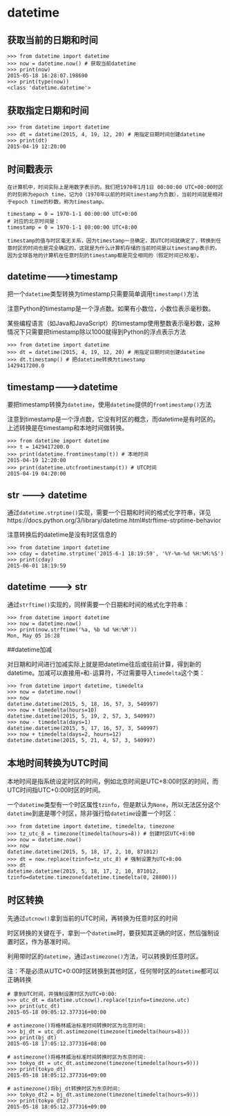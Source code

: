 # datetime

## 获取当前的日期和时间

```
>>> from datetime import datetime
>>> now = datetime.now() # 获取当前datetime
>>> print(now)
2015-05-18 16:28:07.198690
>>> print(type(now))
<class 'datetime.datetime'>
```

## 获取指定日期和时间

```
>>> from datetime import datetime
>>> dt = datetime(2015, 4, 19, 12, 20) # 用指定日期时间创建datetime
>>> print(dt)
2015-04-19 12:20:00
```

## 时间戳表示

```
在计算机中，时间实际上是用数字表示的。我们把1970年1月1日 00:00:00 UTC+00:00时区的时刻称为epoch time，记为0（1970年以前的时间timestamp为负数），当前时间就是相对于epoch time的秒数，称为timestamp。

timestamp = 0 = 1970-1-1 00:00:00 UTC+0:00
# 对应的北京时间是：
timestamp = 0 = 1970-1-1 08:00:00 UTC+8:00

timestamp的值与时区毫无关系，因为timestamp一旦确定，其UTC时间就确定了，转换到任意时区的时间也是完全确定的，这就是为什么计算机存储的当前时间是以timestamp表示的，因为全球各地的计算机在任意时刻的timestamp都是完全相同的（假定时间已校准）。
```

## datetime--->timestamp

把一个`datetime`类型转换为timestamp只需要简单调用`timestamp()`方法

注意Python的timestamp是一个浮点数。如果有小数位，小数位表示毫秒数。

某些编程语言（如Java和JavaScript）的timestamp使用整数表示毫秒数，这种情况下只需要把timestamp除以1000就得到Python的浮点表示方法

```
>>> from datetime import datetime
>>> dt = datetime(2015, 4, 19, 12, 20) # 用指定日期时间创建datetime
>>> dt.timestamp() # 把datetime转换为timestamp
1429417200.0
```

## timestamp--->datetime

要把timestamp转换为`datetime`，使用`datetime`提供的`fromtimestamp()`方法

注意到timestamp是一个浮点数，它没有时区的概念，而datetime是有时区的。上述转换是在timestamp和本地时间做转换。

```
>>> from datetime import datetime
>>> t = 1429417200.0
>>> print(datetime.fromtimestamp(t)) # 本地时间
2015-04-19 12:20:00
>>> print(datetime.utcfromtimestamp(t)) # UTC时间
2015-04-19 04:20:00
```

## str ---> datetime

通过`datetime.strptime()`实现，需要一个日期和时间的格式化字符串，详见https://docs.python.org/3/library/datetime.html#strftime-strptime-behavior

注意转换后的datetime是没有时区信息的

```
>>> from datetime import datetime
>>> cday = datetime.strptime('2015-6-1 18:19:59', '%Y-%m-%d %H:%M:%S')
>>> print(cday)
2015-06-01 18:19:59
```

## datetime ---> str

通过`strftime()`实现的，同样需要一个日期和时间的格式化字符串：

```
>>> from datetime import datetime
>>> now = datetime.now()
>>> print(now.strftime('%a, %b %d %H:%M'))
Mon, May 05 16:28
```

##datetime加减

对日期和时间进行加减实际上就是把datetime往后或往前计算，得到新的datetime。加减可以直接用`+`和`-`运算符，不过需要导入`timedelta`这个类：

```
>>> from datetime import datetime, timedelta
>>> now = datetime.now()
>>> now
datetime.datetime(2015, 5, 18, 16, 57, 3, 540997)
>>> now + timedelta(hours=10)
datetime.datetime(2015, 5, 19, 2, 57, 3, 540997)
>>> now - timedelta(days=1)
datetime.datetime(2015, 5, 17, 16, 57, 3, 540997)
>>> now + timedelta(days=2, hours=12)
datetime.datetime(2015, 5, 21, 4, 57, 3, 540997)
```

## 本地时间转换为UTC时间

本地时间是指系统设定时区的时间，例如北京时间是UTC+8:00时区的时间，而UTC时间指UTC+0:00时区的时间。

一个`datetime`类型有一个时区属性`tzinfo`，但是默认为`None`，所以无法区分这个`datetime`到底是哪个时区，除非强行给`datetime`设置一个时区：

```
>>> from datetime import datetime, timedelta, timezone
>>> tz_utc_8 = timezone(timedelta(hours=8)) # 创建时区UTC+8:00
>>> now = datetime.now()
>>> now
datetime.datetime(2015, 5, 18, 17, 2, 10, 871012)
>>> dt = now.replace(tzinfo=tz_utc_8) # 强制设置为UTC+8:00
>>> dt
datetime.datetime(2015, 5, 18, 17, 2, 10, 871012, tzinfo=datetime.timezone(datetime.timedelta(0, 28800)))
```

## 时区转换

先通过`utcnow()`拿到当前的UTC时间，再转换为任意时区的时间

时区转换的关键在于，拿到一个`datetime`时，要获知其正确的时区，然后强制设置时区，作为基准时间。

利用带时区的`datetime`，通过`astimezone()`方法，可以转换到任意时区。

注：不是必须从UTC+0:00时区转换到其他时区，任何带时区的`datetime`都可以正确转换

```
# 拿到UTC时间，并强制设置时区为UTC+0:00:
>>> utc_dt = datetime.utcnow().replace(tzinfo=timezone.utc)
>>> print(utc_dt)
2015-05-18 09:05:12.377316+00:00

# astimezone()将格林威治标准时间转换时区为北京时间:
>>> bj_dt = utc_dt.astimezone(timezone(timedelta(hours=8)))
>>> print(bj_dt)
2015-05-18 17:05:12.377316+08:00

# astimezone()将格林威治标准时间转换时区为东京时间:
>>> tokyo_dt = utc_dt.astimezone(timezone(timedelta(hours=9)))
>>> print(tokyo_dt)
2015-05-18 18:05:12.377316+09:00

# astimezone()将bj_dt转换时区为东京时间:
>>> tokyo_dt2 = bj_dt.astimezone(timezone(timedelta(hours=9)))
>>> print(tokyo_dt2)
2015-05-18 18:05:12.377316+09:00
```

